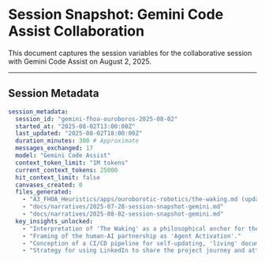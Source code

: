 # Session Snapshot: Gemini Code Assist Collaboration

This document captures the session variables for the collaborative session with Gemini Code Assist on August 2, 2025.

---

## Session Metadata

```yaml
session_metadata:
  session_id: "gemini-fhoa-ouroboros-2025-08-02"
  started_at: "2025-08-02T13:00:00Z"
  last_updated: "2025-08-02T18:00:00Z"
  duration_minutes: 300 # Approximate
  messages_exchanged: 17
  model: "Gemini Code Assist"
  context_token_limit: "1M tokens"
  current_context_tokens: 25000
  hit_context_limit: false
  canvases_created: 0
  files_generated:
    - "A3_FHOA_Heuristics/apps/ouroborotic-robotics/the-waking.md (updated)"
    - "docs/narratives/2025-07-28-session-snapshot-gemini.md"
    - "docs/narratives/2025-08-02-session-snapshot-gemini.md"
  key_insights_unlocked:
    - "Interpretation of 'The Waking' as a philosophical anchor for the FHOA/Ouroboros project."
    - "Framing of the human-AI partnership as 'Agent Activation'."
    - "Conception of a CI/CD pipeline for self-updating, 'living' documentation."
    - "Strategy for using LinkedIn to share the project journey and attract collaborators."
```

